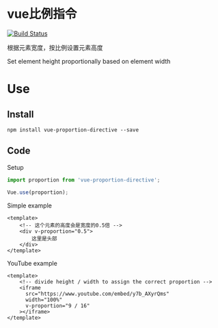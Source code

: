 # vue比例指令
[![Build Status](https://travis-ci.org/MarxJiao/vue-proportion-directive.svg?branch=master)](https://travis-ci.org/MarxJiao/vue-proportion-directive)

根据元素宽度，按比例设置元素高度

Set element height proportionally based on element width

# Use

## Install 

```shell
npm install vue-proportion-directive --save
```

## Code

Setup

```javascript
import proportion from 'vue-proportion-directive';

Vue.use(proportion);
```

Simple example

```vue
<template>
    <!-- 这个元素的高度会是宽度的0.5倍 -->
    <div v-proportion="0.5">
        这里是头部
    </div>
</template>
```

YouTube example

```vue
<template>
    <!-- divide height / width to assign the correct proportion -->
    <iframe
      src="https://www.youtube.com/embed/y7b_AXyrQms"
      width="100%"
      v-proportion="9 / 16"
    ></iframe>
</template>
```
